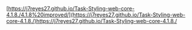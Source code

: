 [https://j7reyes27.github.io/Task-Styling-web-core-4.1.8./4.1.8%20improved/](https://j7reyes27.github.io/Task-Styling-web-core-4.1.8./)https://j7reyes27.github.io/Task-Styling-web-core-4.1.8./

